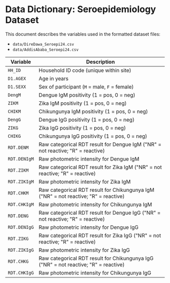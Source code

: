 # Data Dictionary: Seroepidemiology Dataset

This document describes the variables used in the formatted dataset files:
- `data/DireDawa_Seroepi24.csv`
- `data/AddisAbaba_Seroepi24.csv`

| Variable       | Description |
|----------------|-------------|
| `HH_ID`        | Household ID code (unique within site) |
| `D1.AGEX`      | Age in years |
| `D1.SEXX`      | Sex of participant (`M` = male, `F` = female) |
| `DengM`        | Dengue IgM positivity (1 = pos, 0 = neg) |
| `ZIKM`         | Zika IgM positivity  (1 = pos, 0 = neg) |
| `CHIKM`        | Chikungunya IgM positivity  (1 = pos, 0 = neg) |
| `DengG`        | Dengue IgG positivity  (1 = pos, 0 = neg) |
| `ZIKG`         | Zika IgG positivity  (1 = pos, 0 = neg) |
| `CHIKG`        | Chikungunya IgG positivity  (1 = pos, 0 = neg) |
| `RDT.DENM`     | Raw categorical RDT result for Dengue IgM ("NR" = not reactive; "R" = reactive)|
| `RDT.DENIgM`   | Raw photometric intensity for Dengue IgM |
| `RDT.ZIKM`     | Raw categorical RDT result for Zika IgM  ("NR" = not reactive; "R" = reactive)|
| `RDT.ZIKIgM`   | Raw photometric intensity for Zika IgM |
| `RDT.CHKM`     | Raw categorical RDT result for Chikungunya IgM  ("NR" = not reactive; "R" = reactive)|
| `RDT.CHKIgM`   | Raw photometric intensity for Chikungunya IgM |
| `RDT.DENG`     | Raw categorical RDT result for Dengue IgG  ("NR" = not reactive; "R" = reactive)|
| `RDT.DENIgG`   | Raw photometric intensity for Dengue IgG |
| `RDT.ZIKG`     | Raw categorical RDT result for Zika IgG  ("NR" = not reactive; "R" = reactive)|
| `RDT.ZIKIgG`   | Raw photometric intensity for Zika IgG |
| `RDT.CHKG`     | Raw categorical RDT result for Chikungunya IgG  ("NR" = not reactive; "R" = reactive)|
| `RDT.CHKIgG`   | Raw photometric intensity for Chikungunya IgG |
